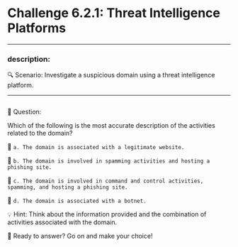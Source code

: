 # **Challenge 6.2.1: Threat Intelligence Platforms**

---

### **description:**

🔍 Scenario: Investigate a suspicious domain using a threat intelligence platform.

---
```plaintext

```
🤔 Question:

Which of the following is the most accurate description of the activities related to the domain?

🔘 ```a. The domain is associated with a legitimate website.```

🔘 ```b. The domain is involved in spamming activities and hosting a phishing site.```

🔘 ```c. The domain is involved in command and control activities, spamming, and hosting a phishing site.```

🔘 ```d. The domain is associated with a botnet.```

💡 Hint: Think about the information provided and the combination of activities associated with the domain.

🚀 Ready to answer? Go on and make your choice!